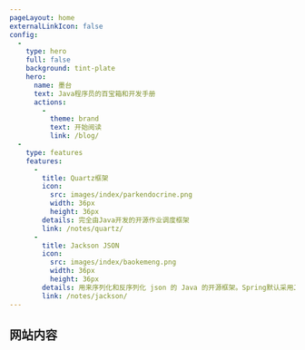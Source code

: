 ```yaml
---
pageLayout: home
externalLinkIcon: false
config:
  -
    type: hero
    full: false
    background: tint-plate
    hero:
      name: 墨台
      text: Java程序员的百宝箱和开发手册
      actions:
        -
          theme: brand
          text: 开始阅读
          link: /blog/
  -
    type: features
    features:
      -
        title: Quartz框架
        icon:
          src: images/index/parkendocrine.png
          width: 36px
          height: 36px
        details: 完全由Java开发的开源作业调度框架
        link: /notes/quartz/
      -
        title: Jackson JSON
        icon: 
          src: images/index/baokemeng.png
          width: 36px
          height: 36px
        details: 用来序列化和反序列化 json 的 Java 的开源框架。Spring默认采用Jackson解析Json
        link: /notes/jackson/
---
```


## 网站内容